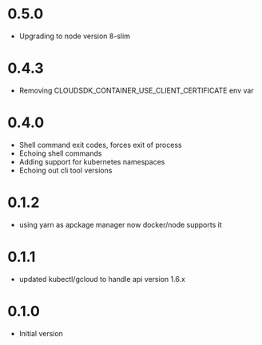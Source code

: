 # 0.5.0

- Upgrading to node version 8-slim

# 0.4.3

- Removing CLOUDSDK_CONTAINER_USE_CLIENT_CERTIFICATE env var

# 0.4.0

- Shell command exit codes, forces exit of process
- Echoing shell commands
- Adding support for kubernetes namespaces
- Echoing out cli tool versions

# 0.1.2

- using yarn as apckage manager now docker/node supports it

# 0.1.1

- updated kubectl/gcloud to handle api version 1.6.x

# 0.1.0

- Initial version